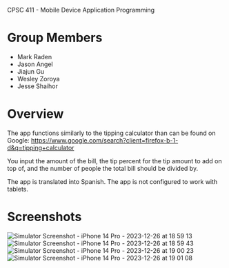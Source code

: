 CPSC 411 - Mobile Device Application Programming

# Group Members

* Mark Raden 
* Jason Angel 
* Jiajun Gu 
* Wesley Zoroya 
* Jesse Shaihor 

# Overview
The app functions similarly to the tipping calculator than can be found on Google: https://www.google.com/search?client=firefox-b-1-d&q=tipping+calculator

You input the amount of the bill, the tip percent for the tip amount to add on top of, and the number of people the total bill should be divided by. 

The app is translated into Spanish. The app is not configured to work with tablets.

# Screenshots
![Simulator Screenshot - iPhone 14 Pro - 2023-12-26 at 18 59 13](https://github.com/jangel01/CPSC-411-Tipping-Calculator-iOS-Mobile-App/assets/60250253/59e1d4d8-5473-458f-80fe-885c54293c33)
![Simulator Screenshot - iPhone 14 Pro - 2023-12-26 at 18 59 43](https://github.com/jangel01/CPSC-411-Tipping-Calculator-iOS-Mobile-App/assets/60250253/441719a8-3d8c-4326-9c59-e9d221dc7aab)
![Simulator Screenshot - iPhone 14 Pro - 2023-12-26 at 19 00 23](https://github.com/jangel01/CPSC-411-Tipping-Calculator-iOS-Mobile-App/assets/60250253/36df993b-4429-4f4b-92dc-99d731d8dfe9)
![Simulator Screenshot - iPhone 14 Pro - 2023-12-26 at 19 01 08](https://github.com/jangel01/CPSC-411-Tipping-Calculator-iOS-Mobile-App/assets/60250253/991352e3-184b-4c09-8c96-865b693e8182)
